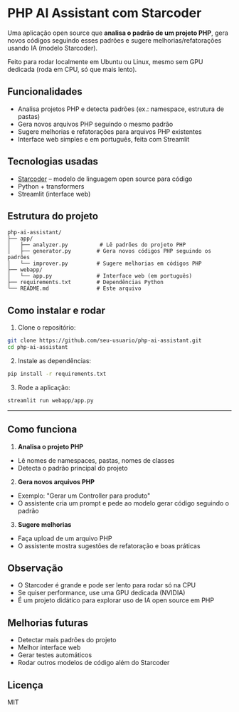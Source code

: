 # PHP AI Assistant com Starcoder

Uma aplicação open source que **analisa o padrão de um projeto PHP**, gera novos códigos seguindo esses padrões e sugere melhorias/refatorações usando IA (modelo Starcoder).

Feito para rodar localmente em Ubuntu ou Linux, mesmo sem GPU dedicada (roda em CPU, só que mais lento).


## Funcionalidades

- Analisa projetos PHP e detecta padrões (ex.: namespace, estrutura de pastas)
- Gera novos arquivos PHP seguindo o mesmo padrão
- Sugere melhorias e refatorações para arquivos PHP existentes
- Interface web simples e em português, feita com Streamlit


## Tecnologias usadas

- [Starcoder](https://huggingface.co/bigcode/starcoder) – modelo de linguagem open source para código
- Python + transformers
- Streamlit (interface web)


## Estrutura do projeto

```plaintext
php-ai-assistant/
├── app/
│   ├── analyzer.py          # Lê padrões do projeto PHP
│   ├── generator.py        # Gera novos códigos PHP seguindo os padrões
│   └── improver.py         # Sugere melhorias em códigos PHP
├── webapp/
│   └── app.py              # Interface web (em português)
├── requirements.txt        # Dependências Python
└── README.md               # Este arquivo
```


## Como instalar e rodar

1. Clone o repositório:
```bash
git clone https://github.com/seu-usuario/php-ai-assistant.git
cd php-ai-assistant
```

2. Instale as dependências:
```bash
pip install -r requirements.txt
```

3. Rode a aplicação:
```bash
streamlit run webapp/app.py
```

---

## Como funciona

1.  **Analisa o projeto PHP**
- Lê nomes de namespaces, pastas, nomes de classes
- Detecta o padrão principal do projeto

2. **Gera novos arquivos PHP**
- Exemplo: "Gerar um Controller para produto"
- O assistente cria um prompt e pede ao modelo gerar código seguindo o padrão

3. **Sugere melhorias**
- Faça upload de um arquivo PHP
- O assistente mostra sugestões de refatoração e boas práticas


## Observação
- O Starcoder é grande e pode ser lento para rodar só na CPU
- Se quiser performance, use uma GPU dedicada (NVIDIA)
- É um projeto didático para explorar uso de IA open source em PHP


## Melhorias futuras

- Detectar mais padrões do projeto
- Melhor interface web
- Gerar testes automáticos
- Rodar outros modelos de código além do Starcoder


## Licença
MIT
